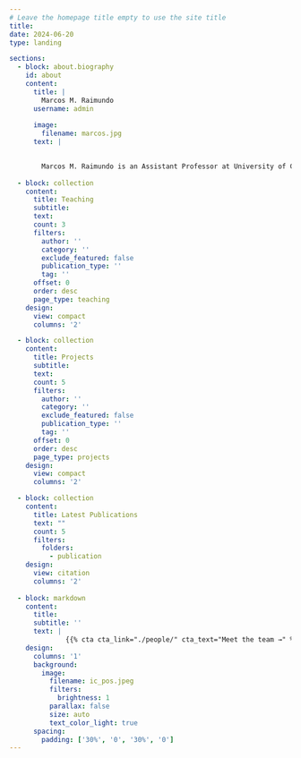 ```yaml
---
# Leave the homepage title empty to use the site title
title: 
date: 2024-06-20
type: landing

sections:
  - block: about.biography
    id: about
    content:
      title: |
        Marcos M. Raimundo
      username: admin
      
      image:
        filename: marcos.jpg
      text: |

        
        Marcos M. Raimundo is an Assistant Professor at University of Campinas (UNICAMP), in the Institute of Computing (IC). He is also a faculty member of the REasoning for COmplex Data laboratory (Recod.ai). His research interests includes Machine Learning, Multi-objective Optimization, Ethical AI, Mathematical Programming.
  
  - block: collection
    content:
      title: Teaching
      subtitle:
      text:
      count: 3
      filters:
        author: ''
        category: ''
        exclude_featured: false
        publication_type: ''
        tag: ''
      offset: 0
      order: desc
      page_type: teaching
    design:
      view: compact
      columns: '2'

  - block: collection
    content:
      title: Projects
      subtitle:
      text:
      count: 5
      filters:
        author: ''
        category: ''
        exclude_featured: false
        publication_type: ''
        tag: ''
      offset: 0
      order: desc
      page_type: projects
    design:
      view: compact
      columns: '2'

  - block: collection
    content:
      title: Latest Publications
      text: ""
      count: 5
      filters:
        folders:
          - publication
    design:
      view: citation
      columns: '2'
      
  - block: markdown
    content:
      title:
      subtitle: ''
      text: |
              {{% cta cta_link="./people/" cta_text="Meet the team →" %}}
    design:
      columns: '1'
      background:
        image: 
          filename: ic_pos.jpeg
          filters:
            brightness: 1
          parallax: false
          size: auto
          text_color_light: true
      spacing:
        padding: ['30%', '0', '30%', '0']
---
```

